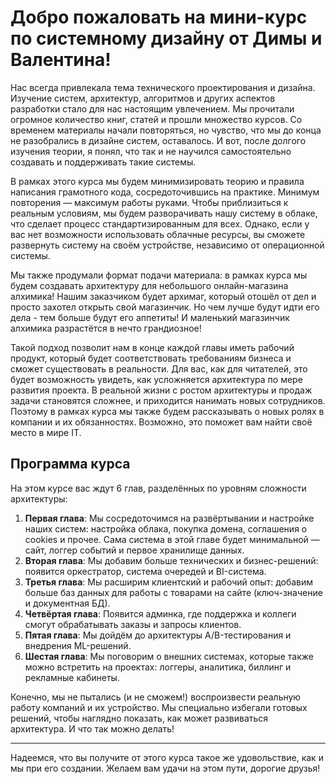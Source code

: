 # Добро пожаловать на мини-курс по системному дизайну от Димы и Валентина!

Нас всегда привлекала тема технического проектирования и дизайна. Изучение систем, архитектур, алгоритмов и других аспектов разработки стало для нас настоящим увлечением. Мы прочитали огромное количество книг, статей и прошли множество курсов. Со временем материалы начали повторяться, но чувство, что мы до конца не разобрались в дизайне систем, оставалось. И вот, после долгого изучения теории, я понял, что так и не научился самостоятельно создавать и поддерживать такие системы.

В рамках этого курса мы будем минимизировать теорию и правила написания грамотного кода, сосредоточившись на практике. Минимум повторения — максимум работы руками. Чтобы приблизиться к реальным условиям, мы будем разворачивать нашу систему в облаке, что сделает процесс стандартизированным для всех. Однако, если у вас нет возможности использовать облачные ресурсы, вы сможете развернуть систему на своём устройстве, независимо от операционной системы.

Мы также продумали формат подачи материала: в рамках курса мы будем создавать архитектуру для небольшого онлайн-магазина алхимика! Нашим заказчиком будет архимаг, который отошёл от дел и просто захотел открыть свой магазинчик. Но чем лучше будут идти его дела - тем больше будут его аппетиты! И маленький магазинчик алхимика разрастётся в нечто грандиозное! 

Такой подход позволит нам в конце каждой главы иметь рабочий продукт, который будет соответствовать требованиям бизнеса и сможет существовать в реальности. Для вас, как для читателей, это будет возможность увидеть, как усложняется архитектура по мере развития проекта. В реальной жизни с ростом архитектуры и продаж задачи становятся сложнее, и приходится нанимать новых сотрудников. Поэтому в рамках курса мы также будем рассказывать о новых ролях в компании и их обязанностях. Возможно, это поможет вам найти своё место в мире IT.

## Программа курса

На этом курсе вас ждут 6 глав, разделённых по уровням сложности архитектуры:

1. **Первая глава**: Мы сосредоточимся на развёртывании и настройке наших систем: настройка облака, покупка домена, соглашения о cookies и прочее. Сама система в этой главе будет минимальной — сайт, логгер событий и первое хранилище данных.
2. **Вторая глава**: Мы добавим больше технических и бизнес-решений: появится оркестратор, система очередей и BI-система.
3. **Третья глава**: Мы расширим клиентский и рабочий опыт: добавим больше баз данных для работы с товарами на сайте (ключ-значение и документная БД).
4. **Четвёртая глава**: Появится админка, где поддержка и коллеги смогут обрабатывать заказы и запросы клиентов.
5. **Пятая глава**: Мы дойдём до архитектуры A/B-тестирования и внедрения ML-решений.
6. **Шестая глава**: Мы поговорим о внешних системах, которые также можно встретить на проектах: логгеры, аналитика, биллинг и рекламные кабинеты.

Конечно, мы не пытались (и не сможем!) воспроизвести реальную работу компаний и их устройство. Мы специально избегали готовых решений, чтобы наглядно показать, как может развиваться архитектура. И что так можно делать!

---

Надеемся, что вы получите от этого курса такое же удовольствие, как и мы при его создании. Желаем вам удачи на этом пути, дорогие друзья!
